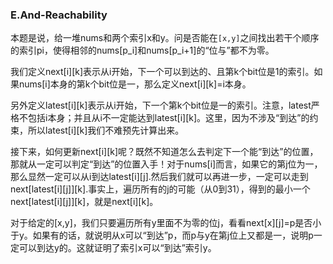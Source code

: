 ### E.And-Reachability

本题是说，给一堆nums和两个索引x和y。问是否能在```[x,y]```之间找出若干个顺序的索引pi，使得相邻的nums[p_i]和nums[p_i+1]的“位与”都不为零。

我们定义next[i][k]表示从i开始，下一个可以到达的、且第k个bit位是1的索引。如果nums[i]本身的第k个bit位是一，那么定义next[i][k]=i本身。

另外定义latest[i][k]表示从i开始，下一个第k个bit位是一的索引。注意，latest严格不包括i本身；并且从i不一定能达到latest[i][k]。这里，因为不涉及“到达”的约束，所以latest[i][k]我们不难预先计算出来。

接下来，如何更新next[i][k]呢？既然不知道怎么去判定下一个能“到达”的位置，那就从一定可以判定“到达”的位置入手！对于nums[i]而言，如果它的第j位为一，那么显然一定可以从i到达latest[i][j].然后我们就可以再进一步，一定可以走到next[latest[i][j]][k].事实上，遍历所有的j的可能（从0到31），得到的最小一个next[latest[i][j]][k]，就是next[i][k]。

对于给定的[x,y]，我们只要遍历所有y里面不为零的位j，看看next[x][j]=p是否小于y。如果有的话，就说明从x可以“到达”p，而p与y在第j位上又都是一，说明p一定可以到达y的。这就证明了索引x可以“到达”索引y。

